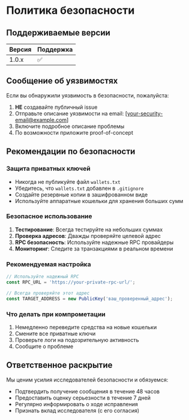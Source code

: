 # Политика безопасности

## Поддерживаемые версии

| Версия | Поддержка         |
| ------ | ----------------- |
| 1.0.x  | :white_check_mark: |

## Сообщение об уязвимостях

Если вы обнаружили уязвимость в безопасности, пожалуйста:

1. **НЕ** создавайте публичный issue
2. Отправьте описание уязвимости на email: [your-security-email@example.com]
3. Включите подробное описание проблемы
4. По возможности приложите proof-of-concept

## Рекомендации по безопасности

### Защита приватных ключей
- Никогда не публикуйте файл `wallets.txt`
- Убедитесь, что `wallets.txt` добавлен в `.gitignore`
- Создайте резервные копии в зашифрованном виде
- Используйте аппаратные кошельки для хранения больших сумм

### Безопасное использование
1. **Тестирование**: Всегда тестируйте на небольших суммах
2. **Проверка адресов**: Дважды проверяйте целевой адрес
3. **RPC безопасность**: Используйте надежные RPC провайдеры
4. **Мониторинг**: Следите за транзакциями в реальном времени

### Рекомендуемая настройка
```javascript
// Используйте надежный RPC
const RPC_URL = 'https://your-private-rpc-url/';

// Всегда проверяйте этот адрес
const TARGET_ADDRESS = new PublicKey('ваш_проверенный_адрес');
```

### Что делать при компрометации
1. Немедленно переведите средства на новые кошельки
2. Смените все приватные ключи
3. Проверьте логи на подозрительную активность
4. Сообщите о проблеме

## Ответственное раскрытие

Мы ценим усилия исследователей безопасности и обязуемся:
- Подтвердить получение сообщения в течение 48 часов
- Предоставить оценку серьезности в течение 7 дней
- Регулярно информировать о ходе исправления
- Признать вклад исследователя (с его согласия)